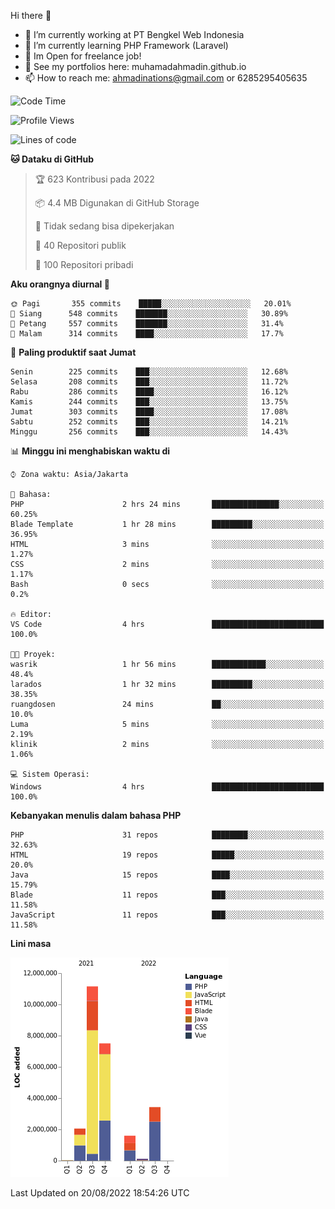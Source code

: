Hi there 👋

- 🔭 I’m currently working at PT Bengkel Web Indonesia
- 🌱 I’m currently learning PHP Framework (Laravel)
- 📂 Im Open for freelance job!
- 🧷 See my portfolios here: muhamadahmadin.github.io
- 📫 How to reach me: ahmadinations@gmail.com or 6285295405635


<!--START_SECTION:waka-->
![Code Time](http://img.shields.io/badge/Code%20Time-1%2C121%20hrs%2026%20mins-blue)

![Profile Views](http://img.shields.io/badge/Profil%20dilihat-2-blue)

![Lines of code](https://img.shields.io/badge/Sejak%20Hello%20World%20aku%20telah%20menulis-26%20Million%20baris%20kode-blue)

**🐱 Dataku di GitHub** 

> 🏆 623 Kontribusi pada 2022
 > 
> 📦 4.4 MB Digunakan di GitHub Storage 
 > 
> 🚫 Tidak sedang bisa dipekerjakan
 > 
> 📜 40 Repositori publik 
 > 
> 🔑 100 Repositori pribadi  
 > 
**Aku orangnya diurnal 🐤** 

```text
🌞 Pagi       355 commits    █████░░░░░░░░░░░░░░░░░░░░   20.01% 
🌆 Siang      548 commits    ███████░░░░░░░░░░░░░░░░░░   30.89% 
🌃 Petang     557 commits    ███████░░░░░░░░░░░░░░░░░░   31.4% 
🌙 Malam      314 commits    ████░░░░░░░░░░░░░░░░░░░░░   17.7%

```
📅 **Paling produktif saat Jumat** 

```text
Senin        225 commits    ███░░░░░░░░░░░░░░░░░░░░░░   12.68% 
Selasa       208 commits    ███░░░░░░░░░░░░░░░░░░░░░░   11.72% 
Rabu         286 commits    ████░░░░░░░░░░░░░░░░░░░░░   16.12% 
Kamis        244 commits    ███░░░░░░░░░░░░░░░░░░░░░░   13.75% 
Jumat        303 commits    ████░░░░░░░░░░░░░░░░░░░░░   17.08% 
Sabtu        252 commits    ███░░░░░░░░░░░░░░░░░░░░░░   14.21% 
Minggu       256 commits    ███░░░░░░░░░░░░░░░░░░░░░░   14.43%

```


📊 **Minggu ini menghabiskan waktu di** 

```text
⌚︎ Zona waktu: Asia/Jakarta

💬 Bahasa: 
PHP                      2 hrs 24 mins       ███████████████░░░░░░░░░░   60.25% 
Blade Template           1 hr 28 mins        █████████░░░░░░░░░░░░░░░░   36.95% 
HTML                     3 mins              ░░░░░░░░░░░░░░░░░░░░░░░░░   1.27% 
CSS                      2 mins              ░░░░░░░░░░░░░░░░░░░░░░░░░   1.17% 
Bash                     0 secs              ░░░░░░░░░░░░░░░░░░░░░░░░░   0.2%

🔥 Editor: 
VS Code                  4 hrs               █████████████████████████   100.0%

🐱‍💻 Proyek: 
wasrik                   1 hr 56 mins        ████████████░░░░░░░░░░░░░   48.4% 
larados                  1 hr 32 mins        █████████░░░░░░░░░░░░░░░░   38.35% 
ruangdosen               24 mins             ██░░░░░░░░░░░░░░░░░░░░░░░   10.0% 
Luma                     5 mins              ░░░░░░░░░░░░░░░░░░░░░░░░░   2.19% 
klinik                   2 mins              ░░░░░░░░░░░░░░░░░░░░░░░░░   1.06%

💻 Sistem Operasi: 
Windows                  4 hrs               █████████████████████████   100.0%

```

**Kebanyakan menulis dalam bahasa PHP** 

```text
PHP                      31 repos            ████████░░░░░░░░░░░░░░░░░   32.63% 
HTML                     19 repos            █████░░░░░░░░░░░░░░░░░░░░   20.0% 
Java                     15 repos            ████░░░░░░░░░░░░░░░░░░░░░   15.79% 
Blade                    11 repos            ███░░░░░░░░░░░░░░░░░░░░░░   11.58% 
JavaScript               11 repos            ███░░░░░░░░░░░░░░░░░░░░░░   11.58%

```


**Lini masa**

![Chart not found](https://raw.githubusercontent.com/MuhamadAhmadin/MuhamadAhmadin/master/charts/bar_graph.png) 


 Last Updated on 20/08/2022 18:54:26 UTC
<!--END_SECTION:waka-->
